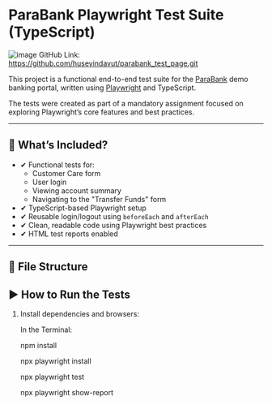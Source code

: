 # ParaBank Playwright Test Suite (TypeScript)

 ![image](https://github.com/user-attachments/assets/62c8af0a-cbbc-4204-bb2b-69cc1008e98d)
GitHub Link: https://github.com/huseyindavut/parabank_test_page.git

This project is a functional end-to-end test suite for the [ParaBank](https://parabank.parasoft.com/parabank/index.htm) demo banking portal, written using [Playwright](https://playwright.dev/) and TypeScript.

The tests were created as part of a mandatory assignment focused on exploring Playwright’s core features and best practices.

---

## 📌 What’s Included?

- ✔ Functional tests for:
  - Customer Care form
  - User login
  - Viewing account summary
  - Navigating to the "Transfer Funds" form
- ✔ TypeScript-based Playwright setup
- ✔ Reusable login/logout using `beforeEach` and `afterEach`
- ✔ Clean, readable code using Playwright best practices
- ✔ HTML test reports enabled

---

## 📁 File Structure

## ▶ How to Run the Tests

1. Install dependencies and browsers:

   In the Terminal:
   
   npm install
   
   npx playwright install


   npx playwright test


   npx playwright show-report
   
